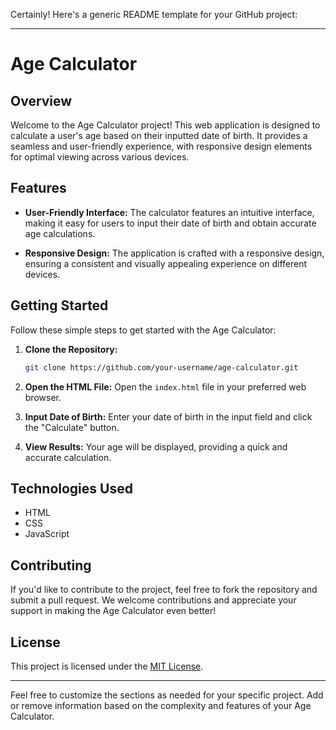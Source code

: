 Certainly! Here's a generic README template for your GitHub project:

---

# Age Calculator

## Overview

Welcome to the Age Calculator project! This web application is designed to calculate a user's age based on their inputted date of birth. It provides a seamless and user-friendly experience, with responsive design elements for optimal viewing across various devices.

## Features

- **User-Friendly Interface:** The calculator features an intuitive interface, making it easy for users to input their date of birth and obtain accurate age calculations.

- **Responsive Design:** The application is crafted with a responsive design, ensuring a consistent and visually appealing experience on different devices.

## Getting Started

Follow these simple steps to get started with the Age Calculator:

1. **Clone the Repository:**
   ```bash
   git clone https://github.com/your-username/age-calculator.git
   ```

2. **Open the HTML File:**
   Open the `index.html` file in your preferred web browser.

3. **Input Date of Birth:**
   Enter your date of birth in the input field and click the "Calculate" button.

4. **View Results:**
   Your age will be displayed, providing a quick and accurate calculation.

## Technologies Used

- HTML
- CSS
- JavaScript

## Contributing

If you'd like to contribute to the project, feel free to fork the repository and submit a pull request. We welcome contributions and appreciate your support in making the Age Calculator even better!

## License

This project is licensed under the [MIT License](LICENSE).

---

Feel free to customize the sections as needed for your specific project. Add or remove information based on the complexity and features of your Age Calculator.
